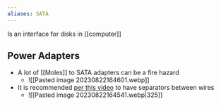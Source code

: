 ```yaml
---
aliases: SATA
---
```

Is an interface for disks in [[computer]]
## Power Adapters
- A lot of [[Molex]] to SATA adapters can be a fire hazard
	- ![[Pasted image 20230822164601.webp]]
- It is recommended [per this video](https://youtu.be/N8fWIh1V-YM?t=365) to have separators between wires
	- ![[Pasted image 20230822164541.webp|325]]
